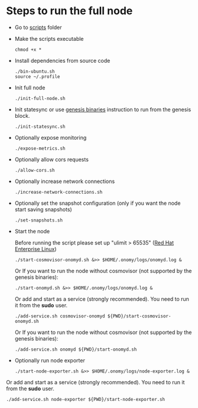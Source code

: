 # Steps to run the full node

* Go to [scripts](../scripts) folder

* Make the scripts executable

    ```
    chmod +x *
    ```

* Install dependencies from source code

    ```
    ./bin-ubuntu.sh
    source ~/.profile
    ```

* Init full node

    ```
    ./init-full-node.sh
    ```

* Init statesync or use [genesis binaries](genesis-binaries.md) instruction to run from the genesis block.

    ```
    ./init-statesync.sh
    ```

* Optionally expose monitoring

    ```
    ./expose-metrics.sh
    ```

* Optionally allow cors requests

    ```
    ./allow-cors.sh
    ```

* Optionally increase network connections

    ```
    ./increase-network-connections.sh
    ```

* Optionally set the snapshot configuration (only if you want the node start saving snapshots)

    ```
    ./set-snapshots.sh
    ```

* Start the node

  Before running the script please set up "ulimit > 65535" ([Red Hat Enterprise Linux](set-ulimit-rhel8.md))

  ```
  ./start-cosmovisor-onomyd.sh &>> $HOME/.onomy/logs/onomyd.log &
  ```

  Or If you want to run the node without cosmovisor (not supported by the genesis binaries):

  ```
  ./start-onomyd.sh &>> $HOME/.onomy/logs/onomyd.log &
  ```

  Or add and start as a service (strongly recommended). You need to run it from the **sudo** user.

  ```
  ./add-service.sh cosmovisor-onomyd ${PWD}/start-cosmovisor-onomyd.sh
  ```

  Or If you want to run the node without cosmovisor (not supported by the genesis binaries):

  ```
  ./add-service.sh onomyd ${PWD}/start-onomyd.sh
  ```

* Optionally run node exporter

  ```
  ./start-node-exporter.sh &>> $HOME/.onomy/logs/node-exporter.log &
  ```

Or add and start as a service (strongly recommended). You need to run it from the **sudo** user.

  ```
  ./add-service.sh node-exporter ${PWD}/start-node-exporter.sh
  ```
